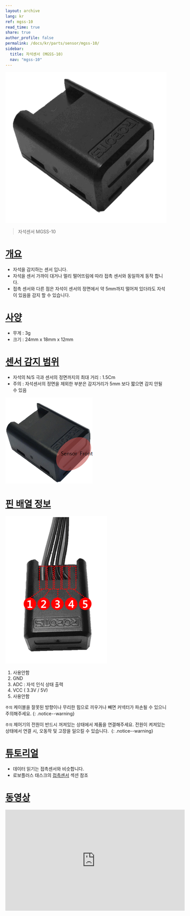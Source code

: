 ```yaml
---
layout: archive
lang: kr
ref: mgss-10
read_time: true
share: true
author_profile: false
permalink: /docs/kr/parts/sensor/mgss-10/
sidebar:
  title: 자석센서 (MGSS-10)
  nav: "mgss-10"
---
```


![](/assets/images/parts/sensors/mgss-10_product.gif)

> 자석센서 MGSS-10

# [개요](#개요)

- 자석을 감지하는 센서 입니다.
- 자석을 센서 가까이 대거나 멀리 떨어뜨림에 따라 접촉 센서와 동일하게 동작 합니다.
- 접촉 센서와 다른 점은 자석이 센서의 정면에서 약 5mm까지 떨어져 있더라도 자석이 있음을 감지 할 수 있습니다.

# [사양](#사양)

- 무게 : 3g
- 크기 : 24mm x 18mm x 12mm

# [센서 감지 범위](#센서-감지-범위)

- 자석의 N/S 극과 센서의 정면까지의 최대 거리 : 1.5Cm
- 주의 : 자석센서의 정면을 제외한 부분은 감지거리가 5mm 보다 짧으면 감지 안될 수 있음

![](/assets/images/parts/sensors/mgss-10_01.png)

# [핀 배열 정보](#핀-배열-정보)

![](/assets/images/parts/sensors/mgss-10_pinout.gif)

1. 사용안함
2. GND
3. ADC : 자석 인식 상태 출력
4. VCC ( 3.3V / 5V)
5. 사용안함

`주의` 케이블을 잘못된 방향이나 무리한 힘으로 끼우거나 빼면 커넥터가 파손될 수 있으니 주의해주세요. 
{: .notice--warning}

`주의` 제어기의 전원이 반드시 꺼져있는 상태에서 제품을 연결해주세요. 전원이 켜져있는 상태에서 연결 시, 오동작 및 고장을 일으킬 수 있습니다. 
{: .notice--warning}

# [튜토리얼](#튜토리얼)

- 데이터 읽기는 접촉센서와 비슷합니다.
- 로보플러스 태스크의 [접촉센서] 섹션 참조

[접촉센서]: /docs/kr/software/rplus1/task/programming_02/#접촉센서

# [동영상](#동영상)

<iframe width="560" height="315" src="https://www.youtube.com/embed/LJ1x6tMrFRE" frameborder="0" allowfullscreen></iframe>

[Controller Compatibility]: /docs/kr/parts/controller/controller_compatibility/
